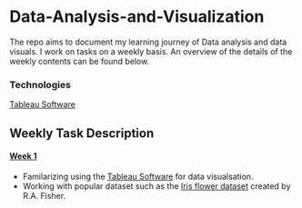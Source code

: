 <h1> Data-Analysis-and-Visualization </h1>
The repo aims to document my learning journey of Data analysis and data visuals. 
I work on tasks on a weekly basis. An overview of the details of the weekly contents can be found below.

### Technologies
[Tableau Software](https://www.tableau.com/)

## Weekly Task Description

#### [Week 1](https://github.com/safiulalam99/Data-Analysis-and-Visualization/blob/main/Week%2001.pdf) 
- Familarizing using the [Tableau Software](https://www.tableau.com/) for data visualsation.
- Working with popular dataset such as the [Iris flower dataset](https://en.wikipedia.org/wiki/Iris_flower_data_set) created by R.A. Fisher.

